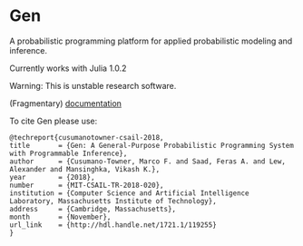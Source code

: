 # Gen

A probabilistic programming platform for applied probabilistic modeling and inference.

Currently works with Julia 1.0.2

Warning: This is unstable research software.

(Fragmentary) [documentation](https://probcomp-1.csail.mit.edu/gen)

To cite Gen please use:
```
@techreport{cusumanotowner-csail-2018,
title       = {Gen: A General-Purpose Probabilistic Programming System with Programmable Inference},
author      = {Cusumano-Towner, Marco F. and Saad, Feras A. and Lew, Alexander and Mansinghka, Vikash K.},
year        = {2018},
number      = {MIT-CSAIL-TR-2018-020},
institution = {Computer Science and Artificial Intelligence Laboratory, Massachusetts Institute of Technology},
address     = {Cambridge, Massachusetts},
month       = {November},
url_link    = {http://hdl.handle.net/1721.1/119255}
}
```
